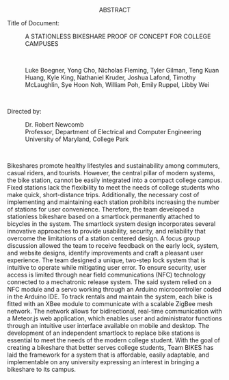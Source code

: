 
<p style="text-align: center">ABSTRACT</p>

<p style="text-indent: 0">Title of Document:</p>

<p style="text-indent: 0; padding-left: 3em;">A STATIONLESS BIKESHARE PROOF OF CONCEPT FOR COLLEGE CAMPUSES</p>

<br>

<p style="text-indent: 0; padding-left: 3em;">Luke Boegner, Yong Cho, Nicholas Fleming, Tyler Gilman, Teng Kuan Huang, Kyle King, Nathaniel Kruder, Joshua Lafond, Timothy McLaughlin, Sye Hoon Noh, William Poh, Emily Ruppel, Libby Wei</p>

<br>

<p style="text-indent: 0">Directed by:</p>

<p style="text-indent: 0; padding-left: 3em;">Dr. Robert Newcomb<br>Professor, Department of Electrical and Computer Engineering<br>University of Maryland, College Park</p>

<br>

Bikeshares promote healthy lifestyles and sustainability among commuters, casual riders, and tourists. However, the central pillar of modern systems, the bike station, cannot be easily integrated into a compact college campus. Fixed stations lack the flexibility to meet the needs of college students who make quick, short-distance trips. Additionally, the necessary cost of implementing and maintaining each station prohibits increasing the number of stations for user convenience. Therefore, the team developed a stationless bikeshare based on a smartlock permanently attached to bicycles in the system. The smartlock system design incorporates several innovative approaches to provide usability, security, and reliability that overcome the limitations of a station centered design. A focus group discussion allowed the team to receive feedback on the early lock, system, and website designs, identify improvements and craft a pleasant user experience. The team designed a unique, two-step lock system that is intuitive to operate while mitigating user error. To ensure security, user access is limited through near field
communications (NFC) technology connected to a mechatronic release system. The said system relied on a NFC module and a servo working through an Arduino microcontroller coded in the Arduino IDE. To track rentals and maintain the system, each bike is fitted with an XBee module to communicate with a scalable ZigBee mesh network. The network allows for bidirectional, real-time communication with a Meteor.js web application, which enables user and administrator functions through an intuitive user interface available on mobile and desktop. The development of an independent smartlock to replace bike stations is essential to meet the needs of the modern college student. With the goal of creating a bikeshare that better serves college students, Team BIKES has laid the framework for a system that is affordable, easily adaptable, and implementable on any university expressing an interest in bringing a bikeshare to its campus.